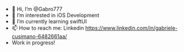 - 👋 Hi, I’m @Gabro777
- 👀 I’m interested in iOS Development
- 🌱 I’m currently learning swiftUI
- 📫 How to reach me: Linkedin https://www.linkedin.com/in/gabriele-cusimano-6482661aa/
- Work in progress!
<!---
Gabro777/Gabro777 is a ✨ special ✨ repository because its `README.md` (this file) appears on your GitHub profile.
You can click the Preview link to take a look at your changes.
--->
